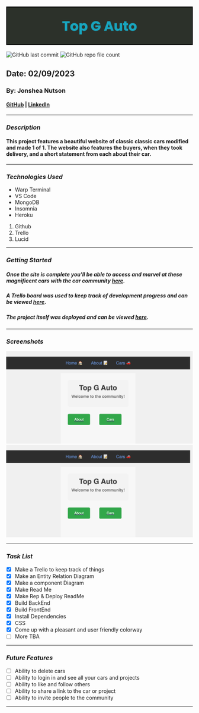 ![Image](./client/public/banner.png)

![GitHub last commit](https://img.shields.io/github/last-commit/yuurierusan/Top-G-Auto-App)
![GitHub repo file count](https://img.shields.io/github/directory-file-count/yuurierusan/Top-G-Auto-App)

## Date: 02/09/2023

### By: Jonshea Nutson

#### [GitHub](https://github.com/yuurierusan) | [LinkedIn](https://linkedin.com/jonshean)

---

### **_Description_**

#### This project features a beautiful website of classic classic cars modified and made 1 of 1. The website also features the buyers, when they took delivery, and a short statement from each about their car.

---

### **_Technologies Used_**

-   Warp Terminal
-   VS Code
-   MongoDB
-   Insomnia
-   Heroku

1. Github
2. Trello
3. Lucid

---

### **_Getting Started_**

##### Once the site is complete you'll be able to access and marvel at these magnificent cars with the car community [here](TBA).

##### A Trello board was used to keep track of development progress and can be viewed [here](https://trello.com/invite/b/OPazj8RS/ATTI83b09a03dd5606e6c8d2472303eb86a850A2BF6D/top-g-auto).

##### The project itself was deployed and can be viewed [here](https://github.com/yuurierusan/Top-G-Auto-App).

---

### **_Screenshots_**

![Image](./client/public/ss1.png)
![Image](./client/public/ss1.png)

---

### **_Task List_**

-   [x] Make a Trello to keep track of things
-   [x] Make an Entity Relation Diagram
-   [x] Make a component Diagram
-   [x] Make Read Me
-   [x] Make Rep & Deploy ReadMe
-   [x] Build BackEnd
-   [x] Build FrontEnd
-   [x] Install Dependencies
-   [x] CSS
-   [x] Come up with a pleasant and user friendly colorway
-   [ ] More TBA

---

### **_Future Features_**

-   [ ] Ability to delete cars
-   [ ] Ability to login in and see all your cars and projects
-   [ ] Ability to like and follow others
-   [ ] Ability to share a link to the car or project
-   [ ] Ability to invite people to the community

---

